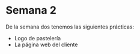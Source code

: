 # Semana 2
De la semana dos tenemos las siguientes prácticas:
- Logo de pastelería
- La página web del cliente 
